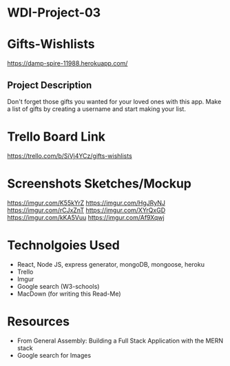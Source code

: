 # WDI-Project-03
# Gifts-Wishlists

https://damp-spire-11988.herokuapp.com/


## Project Description
Don't forget those gifts you wanted for your loved ones with this app.  Make a list of gifts by creating a username and start making your list.

# Trello Board Link
https://trello.com/b/SiVj4YCz/gifts-wishlists

# Screenshots Sketches/Mockup
https://imgur.com/K55kYrZ
https://imgur.com/HgJRyNJ
https://imgur.com/rCJxZnT
https://imgur.com/XYrQxGD
https://imgur.com/kKA5Vuu
https://imgur.com/Af9Xqwj

# Technolgoies Used
* React, Node JS, express generator, mongoDB, mongoose, heroku
* Trello
* Imgur
* Google search (W3-schools)
* MacDown (for writing this Read-Me)

# Resources
* From General Assembly: Building a Full Stack Application with the MERN stack
* Google search for Images




